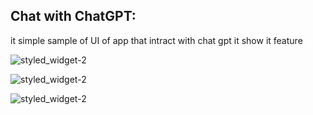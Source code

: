 ## Chat with ChatGPT:
it simple sample of UI of app that intract with chat gpt it show it feature

![styled_widget-2](https://github.com/Goldenknight65/Assignment-11/blob/mahdi_alhelal/image/Screenshot_1723572753.png)

![styled_widget-2](https://github.com/Goldenknight65/Assignment-11/blob/mahdi_alhelal/image/Screenshot_1723572756.png)


![styled_widget-2](https://github.com/Goldenknight65/Assignment-11/blob/mahdi_alhelal/image/Screenshot_1723572760.png)


